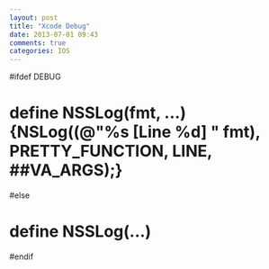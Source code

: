 ```yaml
---
layout: post
title: "Xcode Debug"
date: 2013-07-01 09:43
comments: true
categories: IOS
---
```


#ifdef DEBUG
#   define NSSLog(fmt, ...) {NSLog((@"%s [Line %d] " fmt), __PRETTY_FUNCTION__, __LINE__, ##__VA_ARGS__);}
#else
#   define NSSLog(...)
#endif

